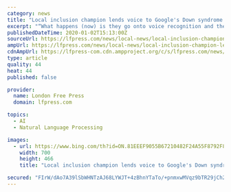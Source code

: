 ```yaml
---
category: news
title: "Local inclusion champion lends voice to Google's Down syndrome project"
excerpt: "“What happens (now) is they go onto voice recognition and they talk and it’s not understood.” Launched last month, the project works by improving Google Assistant’s algorithm accuracy. More information on the project can be found at projectunderstood.ca. MacNeil, who once received the Duke of Edinburgh gold award from Prince Philip and ..."
publishedDateTime: 2020-01-02T15:13:00Z
sourceUrl: https://lfpress.com/news/local-news/local-inclusion-champion-lends-voice-to-googles-down-syndrome-project
ampUrl: https://lfpress.com/news/local-news/local-inclusion-champion-lends-voice-to-googles-down-syndrome-project/amp
cdnAmpUrl: https://lfpress-com.cdn.ampproject.org/c/s/lfpress.com/news/local-news/local-inclusion-champion-lends-voice-to-googles-down-syndrome-project/amp
type: article
quality: 44
heat: 44
published: false

provider:
  name: London Free Press
  domain: lfpress.com

topics:
  - AI
  - Natural Language Processing

images:
  - url: https://www.bing.com/th?id=ON.81EEEF9055B67210482F24A55F8792F8
    width: 700
    height: 466
    title: "Local inclusion champion lends voice to Google's Down syndrome project"

secured: "FIrW/dAo7A39lSbWHNTzAJ68LYWJT+4zBhnYTaTo/+pnmxwMVqz9bTR29jCh2qgY3gy2AqrLrZ4/MqhhleaMqubruZQ9rkpnaK6/9GzrJVzyVUjOftg1OsOW7JVP9loO0hTjdvwRIOcA7oGQd5nE440ad1A59KaC1leJ99eAI+HKRx2RrysEmKarjecPKnQ2uJexr9anGlZAu/NZk/MGwfXhYKqilFJADQUcVR1FxMHocI4IE2zIDh519ZOfAMtzKJrkkOJuQhEYZMayjixxvg==;vH4pl4oRb1kDXm8DG7hh9w=="
---
```



